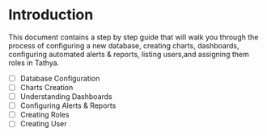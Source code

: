 # Introduction

This document contains a step by step guide that will walk you through the process of configuring a new database, creating charts, dashboards, configuring automated alerts & reports, listing users,and assigning them roles in Tathya.

- [ ] Database Configuration
- [ ] Charts Creation
- [ ] Understanding Dashboards
- [ ] Configuring Alerts & Reports
- [ ] Creating Roles
- [ ] Creating User
